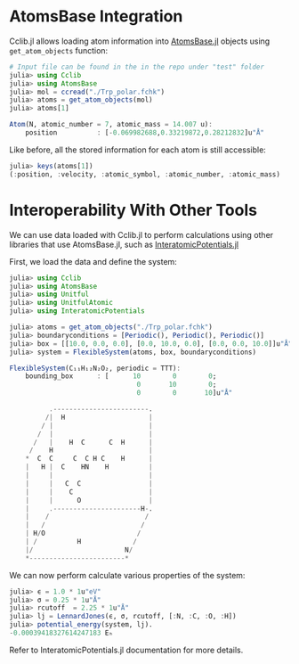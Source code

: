 # AtomsBase Integration

Cclib.jl allows loading atom information into [AtomsBase.jl](https://github.com/JuliaMolSim/AtomsBase.jl) objects using `get_atom_objects` function:

```Julia
# Input file can be found in the in the repo under "test" folder
julia> using Cclib
julia> using AtomsBase
julia> mol = ccread("./Trp_polar.fchk")
julia> atoms = get_atom_objects(mol)
julia> atoms[1]

Atom(N, atomic_number = 7, atomic_mass = 14.007 u):
    position          : [-0.069982688,0.33219872,0.28212832]u"Å"
```

Like before, all the stored information for each atom is still accessible:

```Julia
julia> keys(atoms[1])
(:position, :velocity, :atomic_symbol, :atomic_number, :atomic_mass)
```
# Interoperability With Other Tools

We can use data loaded with Cclib.jl to perform calculations using other libraries that use AtomsBase.jl, such as [InteratomicPotentials.jl](https://github.com/cesmix-mit/InteratomicPotentials.jl)

First, we load the data and define the system:
```Julia
julia> using Cclib
julia> using AtomsBase
julia> using Unitful
julia> using UnitfulAtomic
julia> using InteratomicPotentials

julia> atoms = get_atom_objects("./Trp_polar.fchk")
julia> boundaryconditions = [Periodic(), Periodic(), Periodic()]
julia> box = [[10.0, 0.0, 0.0], [0.0, 10.0, 0.0], [0.0, 0.0, 10.0]]u"Å"
julia> system = FlexibleSystem(atoms, box, boundaryconditions)

FlexibleSystem(C₁₁H₁₂N₂O₂, periodic = TTT):
    bounding_box      : [      10        0        0;
                                0       10        0;
                                0        0       10]u"Å"

          .------------------------.
         /|  H                     |
        / |                        |
       /  |                        |
      /   |    H  C      C  H      |
     /    H                        |
    *  C  C     C  C H C    H      |
    |   H |  C    HN    H          |
    |     |                        |
    |     |   C  C                 |
    |     |    C                   |
    |     |      O                 |
    |     .----------------------H-.
    |    /                        /
    |   /                        /
    | H/O                       /
    | /          H             /
    |/                       N/
    *------------------------*
```
We can now perform calculate various properties of the system:
```Julia
julia> ϵ = 1.0 * 1u"eV"
julia> σ = 0.25 * 1u"Å"
julia> rcutoff  = 2.25 * 1u"Å"
julia> lj = LennardJones(ϵ, σ, rcutoff, [:N, :C, :O, :H])
julia> potential_energy(system, lj).
-0.00039418327614247183 Eₕ
```
Refer to InteratomicPotentials.jl documentation for more details.
